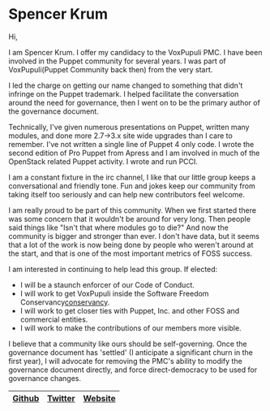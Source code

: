 # Spencer Krum


Hi,

I am Spencer Krum. I offer my candidacy to the VoxPupuli PMC. I have
been involved in the Puppet community for several years. I was part of
VoxPupuli(Puppet Community back then) from the very start.

I led the charge on getting our name changed to something that didn't
infringe on the Puppet trademark. I helped facilitate the conversation
around the need for governance, then I went on to be the primary
author of the governance document.

Technically, I've given numerous presentations on Puppet, written many
modules, and done more 2.7->3.x site wide upgrades than I care to
remember. I've not written a single line of Puppet 4 only code.
I wrote the second edition of Pro Puppet from Apress and I am involved
in much of the OpenStack related Puppet activity. I wrote and run
PCCI.

I am a constant fixture in the irc channel, I like that our little
group keeps a conversational and friendly tone. Fun and jokes keep our
community from taking itself too seriously and can help new
contributors feel welcome.

I am really proud to be part of this community. When we first started
there was some concern that it wouldn't be around for very long. Then
people said things like "Isn't that where modules go to die?" And now
the community is bigger and stronger than ever. I don't have data, but
it seems that a lot of the work is now being done by people who
weren't around at the start, and that is one of the most important
metrics of FOSS success.

I am interested in continuing to help lead this group. If elected:

 - I will be a staunch enforcer of our Code of Conduct.
 - I will work to get VoxPupuli inside the Software Freedom
   Conservancy[conservancy].
 - I will work to get closer ties with Puppet, Inc. and other FOSS and
   commercial entities.
 - I will work to make the contributions of our members more visible.

I believe that a community like ours should be self-governing. Once
the governance document has 'settled' (I anticipate a significant
churn in the first year), I will advocate for removing the PMC's
ability to modify the governance document directly, and force
direct-democracy to be used for governance changes.


| [Github][g] | [Twitter][t] | [Website][w] |
| ----------- | ------------ | ------------ |

[g]:https://github.com/nibalizer
[t]:https://twitter.com/nibalizer
[w]:http://spencerkrum.com
[conservancy]:http://sfconservancy.org/
